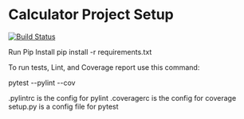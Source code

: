 # Calculator Project Setup
[![Build Status](https://app.travis-ci.com/dhruvshah1996/calc2.svg?branch=main)](https://app.travis-ci.com/dhruvshah1996/calc2)

Run Pip Install
pip install -r requirements.txt

To run tests, Lint, and Coverage report use this command:

pytest  --pylint --cov

.pylintrc is the config for pylint
.coveragerc is the config for coverage
setup.py is a config file for pytest

![]()

![]()

![]()